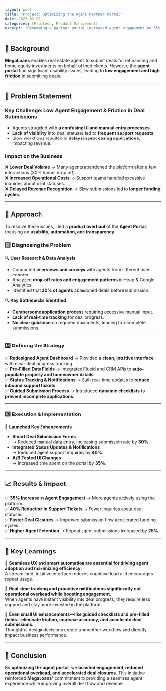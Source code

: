```yaml
---
layout: post
title: "Project: Optimizing the Agent Partner Portal"
date: 2025-02-01
categories: [Proptech, Product Management]
excerpt: "Revamping a partner portal increased agent engagement by 35%, reduced support tickets by 40%, and accelerated deal closures."
---
```


## 📌 Background
**MegaLoans** enables real estate agents to submit deals for refinancing and home equity investments on behalf of their clients. However, the **agent portal** had significant usability issues, leading to **low engagement and high friction** in submitting deals.

---

## 🚨 Problem Statement
### **Key Challenge: Low Agent Engagement & Friction in Deal Submissions**
- Agents struggled with **a confusing UI and manual entry processes**.  
- **Lack of visibility** into deal statuses led to **frequent support requests**.  
- Slow workflows resulted in **delays in processing applications**, impacting revenue.  

### **Impact on the Business**
❌ **Lower Deal Volume** → Many agents abandoned the platform after a few interactions (30% funnel drop off).  
❌ **Increased Operational Costs** → Support teams handled excessive inquiries about deal statuses.  
❌ **Delayed Revenue Recognition** → Slow submissions led to **longer funding cycles**.  

---

## 🚀 Approach
To resolve these issues, I led a **product overhaul** of the **Agent Portal**, focusing on **usability, automation, and transparency**.

### **1️⃣ Diagnosing the Problem**
🔍 **User Research & Data Analysis**  
- Conducted **interviews and surveys** with agents from different user cohorts.  
- Analyzed **drop-off rates and engagement patterns** in Heap & Google Analytics.  
- Identified that **30% of agents** abandoned deals before submission.

🔍 **Key Bottlenecks Identified**
- **Cumbersome application process** requiring excessive manual input.  
- **Lack of real-time tracking** for deal progress.  
- **No clear guidance** on required documents, leading to incomplete submissions.  

---

### **2️⃣ Defining the Strategy**
✅ **Redesigned Agent Dashboard** → Provided a **clean, intuitive interface** with clear deal progress tracking.  
✅ **Pre-Filled Data Fields** → Integrated Flueid and CRM APIs to **auto-populate property and homeowner details**.  
✅ **Status Tracking & Notifications** → Built real-time updates to **reduce inbound support tickets**.  
✅ **Guided Submission Process** → Introduced **dynamic checklists** to **prevent incomplete applications**.  

---

### **3️⃣ Execution & Implementation**
🚀 **Launched Key Enhancements**
- **Smart Deal Submission Forms**  
  → Reduced manual data entry, increasing submission rate by **30%**.  
- **Integrated Status Updates & Notifications**  
  → Reduced agent support inquiries by **40%**.  
- **A/B Tested UI Changes**  
  → Increased time spent on the portal by **35%**.  

---

## 📈 Results & Impact
✅ **35% Increase in Agent Engagement** → More agents actively using the platform.  
✅ **40% Reduction in Support Tickets** → Fewer inquiries about deal statuses.  
✅ **Faster Deal Closures** → Improved submission flow accelerated funding cycles.  
✅ **Higher Agent Retention** → Repeat agent submissions increased by **25%**.  

---

## 📌 Key Learnings
📌 **Seamless UX and smart automation are essential for driving agent adoption and maximizing efficiency.**  
A streamlined, intuitive interface reduces cognitive load and encourages repeat usage.  

📌 **Real-time tracking and proactive notifications significantly cut operational overhead while boosting engagement.**  
When agents have instant visibility into deal progress, they require less support and stay more invested in the platform.  

📌 **Even small UI enhancements—like guided checklists and pre-filled fields—eliminate friction, increase accuracy, and accelerate deal submissions.**  
Thoughtful design decisions create a smoother workflow and directly impact business performance.  

---

## 🔗 Conclusion
By **optimizing the agent portal**, we **boosted engagement, reduced operational overhead, and accelerated deal closures**. This initiative reinforced **MegaLoans'** commitment to providing a seamless agent experience while improving overall deal flow and revenue.
